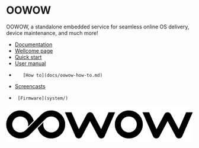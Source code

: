 OOWOW
=====

OOWOW, a standalone embedded service for seamless online OS delivery,
device maintenance, and much more!

+ [Documentation](docs/)
+ [Wellcome page](docs/oowow-wellcome.md)
+   [Quick start](docs/oowow-quick-start.md)
+   [User manual](docs/oowow-user-manual.md)
+        [How to](docs/oowow-how-to.md)
+   [Screencasts](screencasts/)
+      [Firmware](system/)

![OOWOW](docs/media/oowow-logo.svg)
